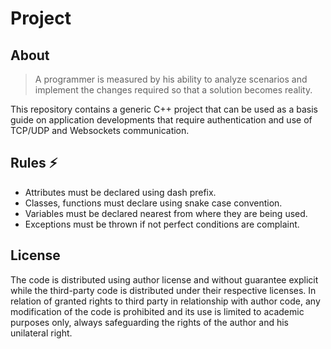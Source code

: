 # Project

## About

> A programmer is measured by his ability to analyze scenarios and implement the changes required so that a solution becomes reality.

This repository contains a generic C++ project that can be used as a basis guide on application developments that require authentication and use of TCP/UDP and Websockets communication.

## Rules ⚡

- Attributes must be declared using dash prefix.
- Classes, functions must declare using snake case convention.
- Variables must be declared nearest from where they are being used.
- Exceptions must be thrown if not perfect conditions are complaint.

## License

The code is distributed using author license and without guarantee explicit while the third-party code is distributed under their respective licenses. In relation of granted rights to third party in relationship with author code, any modification of the code is prohibited and its use is limited to academic purposes only, always safeguarding the rights of the author and his unilateral right.